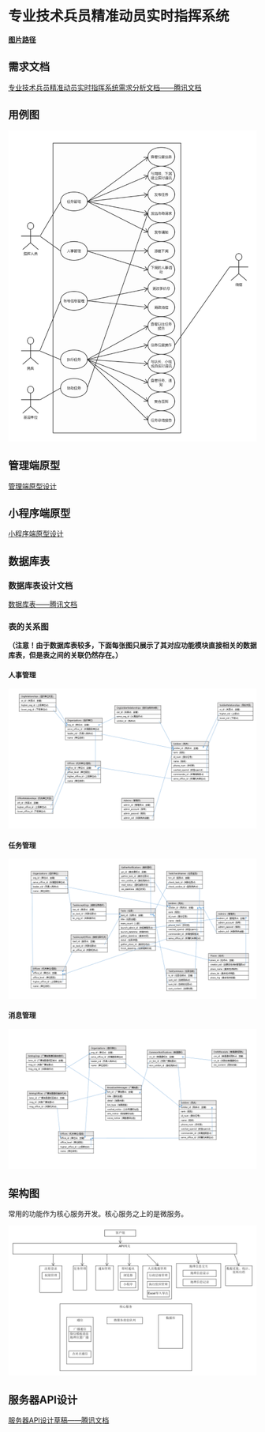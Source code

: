 # 专业技术兵员精准动员实时指挥系统

**[图片路径](https://github.com/MBControlGroup/command-system/tree/master/design_docs)**

## 需求文档


[专业技术兵员精准动员实时指挥系统需求分析文档——腾讯文档](https://docs.qq.com/doc/BqI21X2yZIht10CYh118PMy61XMWSz0bstpX19oZGS19zfpI4 )

## 用例图

![用例图](./design_docs/usecase.png)

## 管理端原型

[管理端原型设计](https://2njuqd.axshare.com/#g=1&p=登录)

## 小程序端原型

[小程序端原型设计](https://modao.cc/app/9KNjMcOJs03gnrgyfRhmxdM7LAljs7Q)

## 数据库表

### 数据库表设计文档

[数据库表——腾讯文档](https://docs.qq.com/sheet/BqI21X2yZIht1OeHzN4IrNKM2LZciQ4P11Qd4rnIMT4aCLK84 )

### 表的关系图

**（注意！由于数据库表较多，下面每张图只展示了其对应功能模块直接相关的数据库表，但是表之间的关联仍然存在。）**

#### 人事管理

![org_architecture](./design_docs/db/org_architecture.png)

#### 任务管理

![task](./design_docs/db/task.png)

#### 消息管理

![notification](./design_docs/db/notification.png)

## 架构图

常用的功能作为核心服务开发。核心服务之上的是微服务。

![架构图](./design_docs/architecture.png)

## 服务器API设计

[服务器API设计草稿——腾讯文档](https://docs.qq.com/doc/BqI21X2yZIht1LMhNH4XCzrf144lFz2m6eW641MPyi0BOmg03)